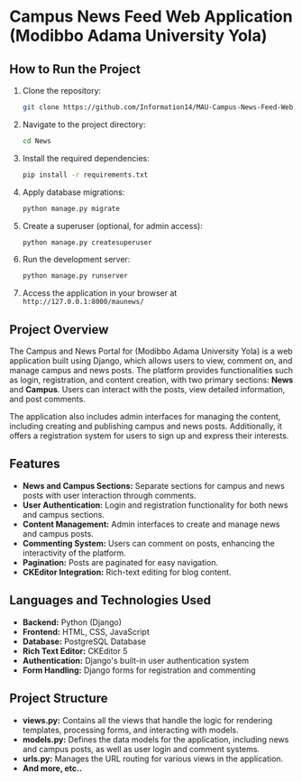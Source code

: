 # Campus News Feed Web Application (Modibbo Adama University Yola) 

## How to Run the Project
1. Clone the repository:
    ```bash
    git clone https://github.com/Information14/MAU-Campus-News-Feed-Web-Application.git
    ```

2. Navigate to the project directory:
    ```bash
    cd News 
    ```

3. Install the required dependencies:
    ```bash
    pip install -r requirements.txt
    ```

4. Apply database migrations:
    ```bash
    python manage.py migrate
    ```

5. Create a superuser (optional, for admin access):
    ```bash
    python manage.py createsuperuser
    ```

6. Run the development server:
    ```bash
    python manage.py runserver
    ```

7. Access the application in your browser at `http://127.0.0.1:8000/maunews/`

## Project Overview
The Campus and News Portal for (Modibbo Adama University Yola) is a web application built using Django, which allows users to view, comment on, and manage campus and news posts. The platform provides functionalities such as login, registration, and content creation, with two primary sections: **News** and **Campus**. Users can interact with the posts, view detailed information, and post comments. 

The application also includes admin interfaces for managing the content, including creating and publishing campus and news posts. Additionally, it offers a registration system for users to sign up and express their interests.

## Features
- **News and Campus Sections:** Separate sections for campus and news posts with user interaction through comments.
- **User Authentication:** Login and registration functionality for both news and campus sections.
- **Content Management:** Admin interfaces to create and manage news and campus posts.
- **Commenting System:** Users can comment on posts, enhancing the interactivity of the platform.
- **Pagination:** Posts are paginated for easy navigation.
- **CKEditor Integration:** Rich-text editing for blog content.

## Languages and Technologies Used
- **Backend:** Python (Django)
- **Frontend:** HTML, CSS, JavaScript
- **Database:** PostgreSQL Database 
- **Rich Text Editor:** CKEditor 5
- **Authentication:** Django's built-in user authentication system
- **Form Handling:** Django forms for registration and commenting

## Project Structure
- **views.py:** Contains all the views that handle the logic for rendering templates, processing forms, and interacting with models.
- **models.py:** Defines the data models for the application, including news and campus posts, as well as user login and comment systems.
- **urls.py:** Manages the URL routing for various views in the application.
- **And more, etc..** 


